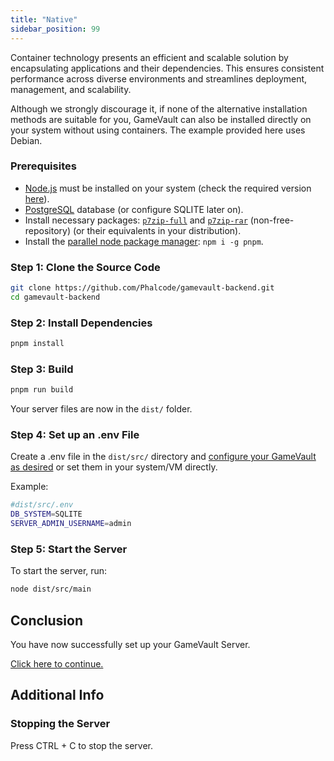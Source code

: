 ```yaml
---
title: "Native"
sidebar_position: 99
---
```


Container technology presents an efficient and scalable solution by encapsulating applications and their dependencies. This ensures consistent performance across diverse environments and streamlines deployment, management, and scalability.

Although we strongly discourage it, if none of the alternative installation methods are suitable for you, GameVault can also be installed directly on your system without using containers. The example provided here uses Debian.

### Prerequisites

- [Node.js](https://nodejs.org/) must be installed on your system (check the required version [here](https://github.com/Phalcode/gamevault-backend/blob/master/Dockerfile#L1)).
- [PostgreSQL](https://www.postgresql.org/) database (or configure SQLITE later on).
- Install necessary packages: [`p7zip-full`](https://packages.debian.org/en/sid/p7zip-full) and [`p7zip-rar`](https://packages.debian.org/en/sid/p7zip-rar) (non-free-repository) (or their equivalents in your distribution).
- Install the [parallel node package manager](https://pnpm.io/): `npm i -g pnpm`.

### Step 1: Clone the Source Code

```bash
git clone https://github.com/Phalcode/gamevault-backend.git
cd gamevault-backend
```

### Step 2: Install Dependencies

```bash
pnpm install
```

### Step 3: Build

```bash
pnpm run build
```

Your server files are now in the `dist/` folder.

### Step 4: Set up an .env File

Create a .env file in the `dist/src/` directory and [configure your GameVault as desired](../configuration.md) or set them in your system/VM directly.

Example:

```bash
#dist/src/.env
DB_SYSTEM=SQLITE
SERVER_ADMIN_USERNAME=admin
```

### Step 5: Start the Server

To start the server, run:

```bash
node dist/src/main
```

## Conclusion

You have now successfully set up your GameVault Server.

[Click here to continue.](setup.md#what-next)

## Additional Info

### Stopping the Server

Press CTRL + C to stop the server.
